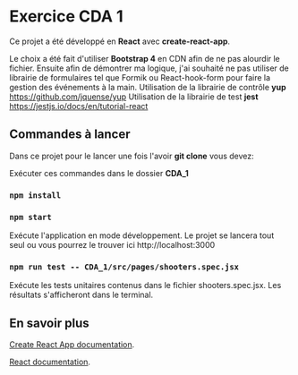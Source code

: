 # Exercice CDA 1

Ce projet a été développé en <strong>React</strong> avec <strong>create-react-app</strong>. 

Le choix a été fait d'utiliser <strong>Bootstrap 4</strong> en CDN afin de ne pas alourdir le fichier. Ensuite afin de démontrer ma logique, j'ai souhaité ne pas utiliser de librairie de formulaires tel que Formik ou React-hook-form pour faire la gestion des événements à la main.
Utilisation de la librairie de contrôle <strong>yup</strong> https://github.com/jquense/yup
Utilisation de la librairie de test <strong>jest</strong> https://jestjs.io/docs/en/tutorial-react

## Commandes à lancer

Dans ce projet pour le lancer une fois l'avoir <strong>git clone</strong> vous devez:

Exécuter ces commandes dans le dossier <strong>CDA_1</strong>

### `npm install`

### `npm start`

Exécute l'application en mode développement. 
Le projet se lancera tout seul ou vous pourrez le trouver ici http://localhost:3000 

### `npm run test -- CDA_1/src/pages/shooters.spec.jsx`

Exécute les tests unitaires contenus dans le fichier shooters.spec.jsx.
Les résultats s'afficheront dans le terminal.

## En savoir plus

[Create React App documentation](https://facebook.github.io/create-react-app/docs/getting-started).

[React documentation](https://reactjs.org/).
